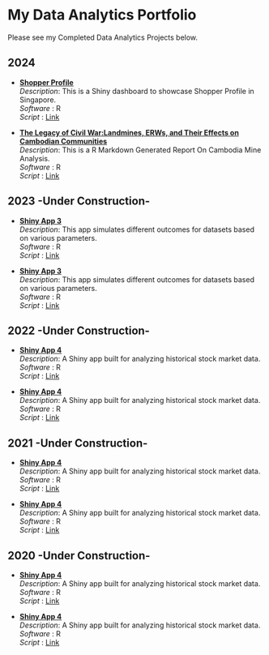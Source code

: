 # My Data Analytics Portfolio

Please see my Completed Data Analytics Projects below.

## 2024

- **[Shopper Profile](https://seikyo.shinyapps.io/ShopperProfile/)**  
  *Description*: This is a Shiny dashboard to showcase Shopper Profile in Singapore. <br>
  *Software* : R <br>
  *Script* : [Link](https://github.com/SeikyoX/MyPortfolio/tree/main/ShopperProfile)

- **[The Legacy of Civil War:Landmines, ERWs, and Their Effects on Cambodian Communities](https://rpubs.com/seikyox/1242723)**  
  *Description*: This is a R Markdown Generated Report On Cambodia Mine Analysis. <br>
  *Software* : R <br>
  *Script* : [Link](https://github.com/SeikyoX/MyPortfolio/tree/main/CambodiaMine)
  
## 2023 **-Under Construction-**

- **[Shiny App 3](https://your-shiny-app3-url.com)**  
  *Description*: This app simulates different outcomes for datasets based on various parameters. <br>
  *Software* : R <br>
  *Script* : [Link](...)

- **[Shiny App 3](https://your-shiny-app3-url.com)**  
  *Description*: This app simulates different outcomes for datasets based on various parameters. <br>
  *Software* : R <br>
  *Script* : [Link](...)

## 2022 **-Under Construction-**

- **[Shiny App 4](https://your-shiny-app4-url.com)**  
  *Description*: A Shiny app built for analyzing historical stock market data. <br>
  *Software* : R <br>
  *Script* : [Link](...)

- **[Shiny App 4](https://your-shiny-app4-url.com)**  
  *Description*: A Shiny app built for analyzing historical stock market data. <br>
  *Software* : R <br>
  *Script* : [Link](...)

## 2021 **-Under Construction-**

- **[Shiny App 4](https://your-shiny-app4-url.com)**  
  *Description*: A Shiny app built for analyzing historical stock market data. <br>
  *Software* : R <br>
  *Script* : [Link](...)

- **[Shiny App 4](https://your-shiny-app4-url.com)**  
  *Description*: A Shiny app built for analyzing historical stock market data. <br>
  *Software* : R <br>
  *Script* : [Link](...)

## 2020 **-Under Construction-**

- **[Shiny App 4](https://your-shiny-app4-url.com)**  
  *Description*: A Shiny app built for analyzing historical stock market data. <br>
  *Software* : R <br>
  *Script* : [Link](...)

- **[Shiny App 4](https://your-shiny-app4-url.com)**  
  *Description*: A Shiny app built for analyzing historical stock market data. <br>
  *Software* : R <br>
  *Script* : [Link](...)
